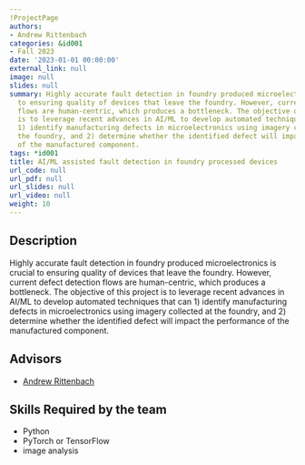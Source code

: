 ```yaml
---
!ProjectPage
authors:
- Andrew Rittenbach
categories: &id001
- Fall 2023
date: '2023-01-01 00:00:00'
external_link: null
image: null
slides: null
summary: Highly accurate fault detection in foundry produced microelectronics is crucial
  to ensuring quality of devices that leave the foundry. However, current defect detection
  flows are human-centric, which produces a bottleneck. The objective of this project
  is to leverage recent advances in AI/ML to develop automated techniques that can
  1) identify manufacturing defects in microelectronics using imagery collected at
  the foundry, and 2) determine whether the identified defect will impact the performance
  of the manufactured component.
tags: *id001
title: AI/ML assisted fault detection in foundry processed devices
url_code: null
url_pdf: null
url_slides: null
url_video: null
weight: 10
---
```

## Description

Highly accurate fault detection in foundry produced microelectronics is crucial to ensuring quality of devices that leave the foundry. However, current defect detection flows are human-centric, which produces a bottleneck. The objective of this project is to leverage recent advances in AI/ML to develop automated techniques that can 1) identify manufacturing defects in microelectronics using imagery collected at the foundry, and 2) determine whether the identified defect will impact the performance of the manufactured component.




## Advisors

* [Andrew Rittenbach](../../../author/andrew-rittenbach)

## Skills Required by the team


* Python
* PyTorch or TensorFlow
* image analysis
